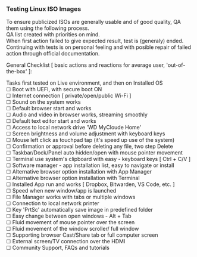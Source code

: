 ### Testing Linux ISO Images

To ensure publicized ISOs are generally usable and of good quality, QA them using the following process.  
QA list created with priorities on mind.  
When first action failed to give expected result, test is (generaly) ended.  
Continuing with tests is on personal feeling and with posible repair of failed action through official documentation.  

General Checklist [ basic actions and reactions for average user, 'out-of-the-box' ]:  

Tasks first tested on Live environment, and then on Installed OS  
☐ Boot with UEFI, with secure boot ON  
☐ Internet connection [ private/open/public Wi-Fi ]  
☐ Sound on the system works  
☐ Default browser start and works  
☐ Audio and video in browser works, streaming smoothly  
☐ Default text editor start and works  
☐ Access to local network drive 'WD MyCloude Home'  
☐ Screen brightness and volume adjustment with keyboard keys  
☐ Mouse left click as touchpad tap (it's speed up use of the system)  
☐ Confirmation or approval before deleting any file, two step Delete  
☐ Taskbar/Dock/Panel auto hidden/open with mouse pointer movement  
☐ Terminal use system's clipboard with easy - keyboard keys [ Ctrl + C/V ]  
☐ Software manager - app installation list, easy to navigate or install  
☐ Alternative browser option installation with App Manager  
☐ Alternative browser option installation with Terminal  
☐ Installed App run and works [ Dropbox, Bitwarden, VS Code, etc. ]  
☐ Speed when new window/app is launched  
☐ File Manager works with tabs or multiple windows  
☐ Connection to local network printer  
☐ Key 'PrtSc' automatically save image in predefined folder  
☐ Easy change between open windows - Alt + Tab  
☐ Fluid movement of mouse pointer over the screen  
☐ Fluid movement of the window scroller/ full window  
☐ Supporting browser Cast/Share tab or full computer screen  
☐ External screen/TV connection over the HDMI  
☐ Community Support, FAQs and tutorials  
